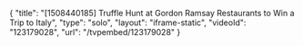 {
    "title": "[1508440185] Truffle Hunt at Gordon Ramsay Restaurants to Win a Trip to Italy",
    "type": "solo",
    "layout": "iframe-static",
    "videoId": "123179028",
    "url": "\/tvpembed\/123179028"
}